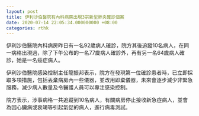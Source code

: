 ```yaml
---
layout: post
title: 伊利沙伯醫院有內科病房出現3宗新型肺炎確診個案
date: 2020-07-14 22:05:34.000000000 +08:00
categories: rthk
---
```


伊利沙伯醫院內科病房昨日有一名92歲病人確診，院方其後追蹤10名病人，在同一病格出現過，除了下午公布的一名77歲病人確診外，再有另一名64歲病人確診，她是一名癌症病人。

伊利沙伯醫院感染控制主任龍振邦表示，院方在發現第一位確診患者時，已立即採取多項措施，包括丟棄病房內一些儀器，並改用即棄儀器，未來會逐步減少非緊急服務，減少病人數量及令醫護人員可以專注感染控制。

院方表示，涉事病格一共追蹤到10名病人，有關病房停止接收新急症病人，並會為因心臟病或衰竭等引起氣促的病人，進行病毒測試。
